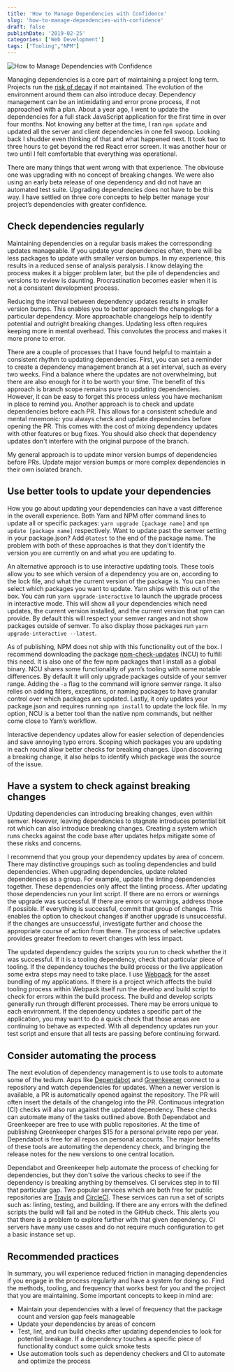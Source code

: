 ```yaml
---
title: 'How to Manage Dependencies with Confidence'
slug: 'how-to-manage-dependencies-with-confidence'
draft: false
publishDate: '2019-02-25'
categories: ['Web Development']
tags: ["Tooling","NPM"]
---
```

![How to Manage Dependencies with Confidence](images/2019-02-balanced-rocks.jpg#center)

Managing dependencies is a core part of maintaining a project long term. Projects run the [risk of decay](https://en.wikipedia.org/wiki/Software_rot) if not maintained. The evolution of the environment around them can also introduce decay. Dependency management can be an intimidating and error prone process, if not approached with a plan. About a year ago, I went to update the dependencies for a full stack JavaScript application for the first time in over four months. Not knowing any better at the time, I ran `npm update` and updated all the server and client dependencies in one fell swoop. Looking back I shudder even thinking of that and what happened next. It took two to three hours to get beyond the red React error screen. It was another hour or two until I felt comfortable that everything was operational.

There are many things that went wrong with that experience. The obviouse one was upgrading with no concept of breaking changes. We were also using an early beta release of one dependency and did not have an automated test suite. Upgrading dependencies does not have to be this way. I have settled on three core concepts to help better manage your project’s dependencies with greater confidence.

## Check dependencies regularly

Maintaining dependencies on a regular basis makes the corresponding updates manageable. If you update your dependencies often, there will be less packages to update with smaller version bumps. In my experience, this results in a reduced sense of analysis paralysis. I know delaying the process makes it a bigger problem later, but the pile of dependencies and versions to review is daunting. Procrastination becomes easier when it is not a consistent development process.

Reducing the interval between dependency updates results in smaller version bumps. This enables you to better approach the changelogs for a particular dependency. More approachable changelogs help to identify potential and outright breaking changes. Updating less often requires keeping more in mental overhead. This convolutes the process and makes it more prone to error.

There are a couple of processes that I have found helpful to maintain a consistent rhythm to updating dependencies. First, you can set a reminder to create a dependency management branch at a set interval, such as every two weeks. Find a balance where the updates are not overwhelming, but there are also enough for it to be worth your time. The benefit of this approach is branch scope remains pure to updating dependencies. However, it can be easy to forget this process unless you have mechanism in place to remind you. Another approach is to check and update dependencies before each PR. This allows for a consistent schedule and mental mnemonic: you always check and update dependencies before opening the PR. This comes with the cost of mixing dependency updates with other features or bug fixes. You should also check that dependency updates don't interfere with the original purpose of the branch.

My general approach is to update minor version bumps of dependencies before PRs. Update major version bumps or more complex dependencies in their own isolated branch.

## Use better tools to update your dependencies

How you go about updating your dependencies can have a vast difference in the overall experience. Both Yarn and NPM offer command lines to update all or specific packages: `yarn upgrade [package name]` and `npm update [package name]` respectively. Want to update past the semver setting in your package.json? Add `@latest` to the end of the package name. The problem with both of these approaches is that they don't identify the version you are currently on and what you are updating to.

An alternative approach is to use interactive updating tools. These tools allow you to see which version of a dependency you are on, according to the lock file, and what the current version of the package is. You can then select which packages you want to update. Yarn ships with this out of the box. You can run `yarn upgrade-interactive` to launch the upgrade process in interactive mode. This will show all your dependencies which need updates, the current version installed, and the current version that npm can provide. By default this will respect your semver ranges and not show packages outside of semver. To also display those packages run `yarn upgrade-interactive --latest`.

As of publishing, NPM does not ship with this functionality out of the box. I recommend downloading the package [npm-check-updates](https://github.com/tjunnone/npm-check-updates) (NCU) to fulfill this need. It is also one of the few npm packages that I install as a global binary. NCU shares some functionality of yarn’s tooling with some notable differences. By default it will only upgrade packages outside of your semver range. Adding the `-a` flag to the command will ignore semver range. It also relies on adding filters, exceptions, or naming packages to have granular control over which packages are updated. Lastly, it only updates your package.json and requires running `npm install` to update the lock file. In my option, NCU is a better tool than the native npm commands, but neither come close to Yarn’s workflow.

Interactive dependency updates allow for easier selection of dependencies and save annoying typo errors. Scoping which packages you are updating in each round allow better checks for breaking changes. Upon discovering a breaking change, it also helps to identify which package was the source of the issue.

## Have a system to check against breaking changes

Updating dependencies can introducing breaking changes, even within semver. However, leaving dependencies to stagnate introduces potential bit rot which can also introduce breaking changes. Creating a system which runs checks against the code base after updates helps mitigate some of these risks and concerns.

I recommend that you group your dependency updates by area of concern. There may distinctive groupings such as tooling dependencies and build dependencies. When upgrading dependencies, update related dependencies as a group. For example, update the linting dependencies together. These dependencies only affect the linting process. After updating those dependencies run your lint script. If there are no errors or warnings the upgrade was successful. If there are errors or warnings, address those if possible. If everything is successful, commit that group of changes. This enables the option to checkout changes if another upgrade is unsuccessful. If the changes are unsuccessful, investigate further and choose the appropriate course of action from there. The process of selective updates provides greater freedom to revert changes with less impact.

The updated dependency guides the scripts you run to check whether the it was successful. If it is a tooling dependency, check that particular piece of tooling. If the dependency touches the build process or the live application some extra steps may need to take place. I use [Webpack](https://webpack.js.org/) for the asset bundling of my applications. If there is a project which affects the build tooling process within Webpack itself run the develop and build script to check for errors within the build process. The build and develop scripts generally run through different processes. There may be errors unique to each environment. If the dependency updates a specific part of the application, you may want to do a quick check that those areas are continuing to behave as expected. With all dependency updates run your test script and ensure that all tests are passing before continuing forward.

## Consider automating the process

The next evolution of dependency management is to use tools to automate some of the tedium. Apps like [Dependabot](https://dependabot.com/) and [Greenkeeper](https://greenkeeper.io/) connect to a repository and watch dependencies for updates. When a newer version is available, a PR is automatically opened against the repository. The PR will often insert the details of the changelog into the PR. Continuous integration (CI) checks will also run against the updated dependency. These checks can automate many of the tasks outlined above. Both Dependabot and Greenkeeper are free to use with public repositories. At the time of publishing Greenkeeper charges $15 for a personal private repo per year. Dependabot is free for all repos on personal accounts. The major benefits of these tools are automating the dependency check, and bringing the release notes for the new versions to one central location.

Dependabot and Greenkeeper help automate the process of checking for dependencies, but they don't solve the various checks to see if the dependency is breaking anything by themselves. CI services step in to fill that particular gap. Two popular services which are both free for public repositories are [Travis](https://travis-ci.org/) and [CircleCI](https://circleci.com/). These services can run a set of scripts such as: linting, testing, and building. If there are any errors with the defined scripts the build will fail and be noted in the GitHub check. This alerts you that there is a problem to explore further with that given dependency. CI servers have many use cases and do not require much configuration to get a basic instance set up.

## Recommended practices

In summary, you will experience reduced friction in managing dependencies if you engage in the process regularly and have a system for doing so. Find the methods, tooling, and frequency that works best for you and the project that you are maintaining. Some important concepts to keep in mind are:

- Maintain your dependencies with a level of frequency that the package count and version gap feels manageable
- Update your dependencies by areas of concern
- Test, lint, and run build checks after updating dependencies to look for potential breakage. If a dependency touches a specific piece of functionality conduct some quick smoke tests
- Use automation tools such as dependency checkers and CI to automate and optimize the process
